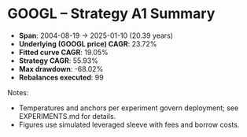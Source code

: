 # GOOGL – Strategy A1 Summary

- **Span**: 2004-08-19 → 2025-01-10 (20.39 years)
- **Underlying (GOOGL price) CAGR**: 23.72%
- **Fitted curve CAGR**: 19.05%
- **Strategy CAGR**: 55.93%
- **Max drawdown**: -68.02%
- **Rebalances executed**: 99

Notes:

- Temperatures and anchors per experiment govern deployment; see EXPERIMENTS.md for details.
- Figures use simulated leveraged sleeve with fees and borrow costs.
